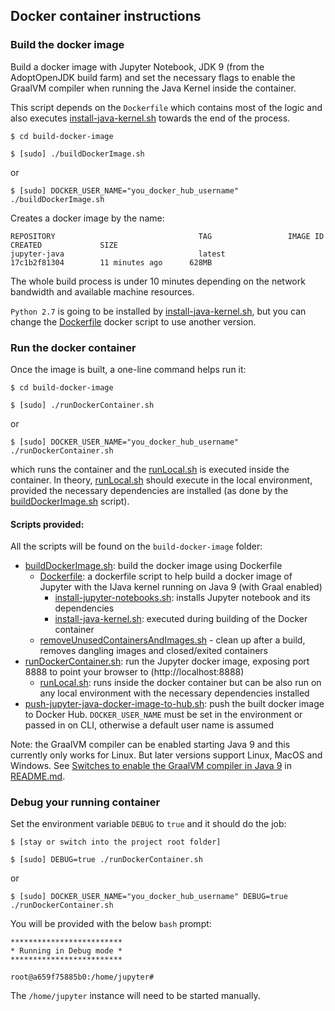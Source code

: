 ## Docker container instructions

### Build the docker image

Build a docker image with Jupyter Notebook, JDK 9 (from the AdoptOpenJDK build farm) and set the necessary flags to enable the GraalVM compiler when running the Java Kernel inside the container.

This script depends on the `Dockerfile` which contains most of the logic and also executes [install-java-kernel.sh](install-java-kernel.sh) towards the end of the process.

```
$ cd build-docker-image
```

```
$ [sudo] ./buildDockerImage.sh
```
or

```
$ [sudo] DOCKER_USER_NAME="you_docker_hub_username" ./buildDockerImage.sh
```

Creates a docker image by the name:

```
REPOSITORY                                TAG                 IMAGE ID            CREATED             SIZE
jupyter-java                              latest              17c1b2f81304        11 minutes ago      628MB
```
The whole build process is under 10 minutes depending on the network bandwidth and available machine resources.

`Python 2.7` is going to be installed by [install-java-kernel.sh](install-java-kernel.sh), but you can change the [Dockerfile](Dockerfile) docker script to use another version.

### Run the docker container

Once the image is built, a one-line command helps run it:

```
$ cd build-docker-image
```

```
$ [sudo] ./runDockerContainer.sh
```

or 

```
$ [sudo] DOCKER_USER_NAME="you_docker_hub_username" ./runDockerContainer.sh
```

which runs the container and the [runLocal.sh](runLocal.sh) is executed inside the container. In theory, [runLocal.sh](runLocal.sh) should execute in the local environment, provided the necessary dependencies are installed (as done by the [buildDockerImage.sh](buildDockerImage.sh) script).

#### Scripts provided:

All the scripts will be found on the `build-docker-image` folder:

- [buildDockerImage.sh](buildDockerImage.sh): build the docker image using Dockerfile
    - [Dockerfile](Dockerfile): a dockerfile script to help build a docker image of Jupyter with the IJava kernel running on Java 9 (with Graal enabled)
        - [install-jupyter-notebooks.sh](install-jupyter-notebooks.sh): installs Jupyter notebook and its dependencies
        - [install-java-kernel.sh](install-java-kernel.sh): executed during building of the Docker container
    - [removeUnusedContainersAndImages.sh](removeUnusedContainersAndImages.sh)  - clean up after a build, removes dangling images and closed/exited containers
- [runDockerContainer.sh](runDockerContainer.sh): run the Jupyter docker image, exposing port 8888 to point your browser to (http://localhost:8888)
    - [runLocal.sh](runLocal.sh): runs inside the docker container but can be also run on any local environment with the necessary dependencies installed
- [push-jupyter-java-docker-image-to-hub.sh](push-jupyter-java-docker-image-to-hub.sh): push the built docker image to Docker Hub. `DOCKER_USER_NAME` must be set in the environment or passed in on CLI, otherwise a default user name is assumed

Note: the GraalVM compiler can be enabled starting Java 9 and this currently only works for Linux. But later versions support Linux, MacOS and Windows. See [Switches to enable the GraalVM compiler in Java 9](./README.md#switches-to-enable-the-graalvm-compiler-in-java-9) in [README.md](README.md).

### Debug your running container

Set the environment variable `DEBUG` to `true` and it should do the job:

```
$ [stay or switch into the project root folder]
```

```
$ [sudo] DEBUG=true ./runDockerContainer.sh
```

or 

```
$ [sudo] DOCKER_USER_NAME="you_docker_hub_username" DEBUG=true ./runDockerContainer.sh

```

You will be provided with the below `bash` prompt:

```
*************************
* Running in Debug mode *
*************************

root@a659f75885b0:/home/jupyter#
```

The `/home/jupyter` instance will need to be started manually.